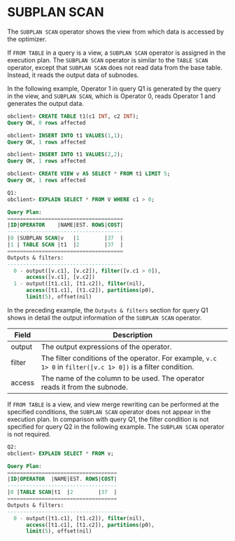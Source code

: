# SUBPLAN SCAN

The `SUBPLAN SCAN` operator shows the view from which data is accessed by the optimizer.

If `FROM TABLE` in a query is a view, a `SUBPLAN SCAN` operator is assigned in the execution plan. The `SUBPLAN SCAN` operator is similar to the `TABLE SCAN` operator, except that `SUBPLAN SCAN` does not read data from the base table. Instead, it reads the output data of subnodes.

In the following example, Operator 1 in query Q1 is generated by the query in the view, and `SUBPLAN SCAN`, which is Operator 0, reads Operator 1 and generates the output data.

```sql
obclient> CREATE TABLE t1(c1 INT, c2 INT);
Query OK, 0 rows affected

obclient> INSERT INTO t1 VALUES(1,1);
Query OK, 1 rows affected

obclient> INSERT INTO t1 VALUES(2,2);
Query OK, 1 rows affected

obclient> CREATE VIEW v AS SELECT * FROM t1 LIMIT 5;
Query OK, 1 rows affected

Q1:
obclient> EXPLAIN SELECT * FROM V WHERE c1 > 0;

Query Plan:
=====================================
|ID|OPERATOR    |NAME|EST. ROWS|COST|
-------------------------------------
|0 |SUBPLAN SCAN|v   |1        |37  |
|1 | TABLE SCAN |t1  |2        |37  |
=====================================
Outputs & filters:
-------------------------------------
  0 - output([v.c1], [v.c2]), filter([v.c1 > 0]),
      access([v.c1], [v.c2])
  1 - output([t1.c1], [t1.c2]), filter(nil),
      access([t1.c1], [t1.c2]), partitions(p0),
      limit(5), offset(nil)
```

In the preceding example, the `Outputs & filters` section for query Q1 shows in detail the output information of the `SUBPLAN SCAN` operator.

| **Field** | **Description** |
|----------|-------------------------------------------------------------------|
| output | The output expressions of the operator.  |
| filter | The filter conditions of the operator. For example, `v.c 1> 0` in `filter([v.c 1> 0])` is a filter condition.  |
| access | The name of the column to be used. The operator reads it from the subnode.  |

If `FROM TABLE` is a view, and view merge rewriting can be performed at the specified conditions, the `SUBPLAN SCAN` operator does not appear in the execution plan. In comparison with query Q1, the filter condition is not specified for query Q2 in the following example. The `SUBPLAN SCAN` operator is not required.

```sql
Q2:
obclient> EXPLAIN SELECT * FROM v;

Query Plan:
===================================
|ID|OPERATOR  |NAME|EST. ROWS|COST|
-----------------------------------
|0 |TABLE SCAN|t1  |2        |37  |
===================================
Outputs & filters:
-------------------------------------
  0 - output([t1.c1], [t1.c2]), filter(nil),
      access([t1.c1], [t1.c2]), partitions(p0),
      limit(5), offset(nil)
```
